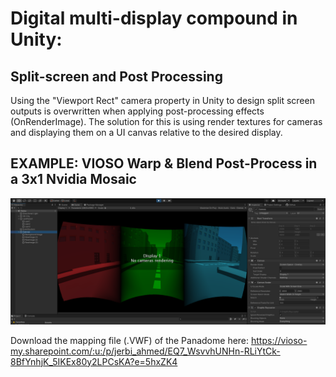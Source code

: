 # Digital multi-display compound in Unity: 
## Split-screen and Post Processing
Using the "Viewport Rect" camera property in Unity to design split screen outputs is overwritten when applying post-processing effects (OnRenderImage).
The solution for this is using render textures for cameras and displaying them on a UI canvas relative to the desired display.

## EXAMPLE: VIOSO Warp & Blend Post-Process in a 3x1 Nvidia Mosaic
![Screenshot](https://github.com/Ahmed-jerbi/Digital-MultiDisplay-Compound-PostFX/blob/master/mosaicScreenshot.PNG)


Download the mapping file (.VWF) of the Panadome here: 
https://vioso-my.sharepoint.com/:u:/p/jerbi_ahmed/EQ7_WsvvhUNHn-RLiYtCk-8BfYnhjK_5IKEx80y2LPCsKA?e=5hxZK4
